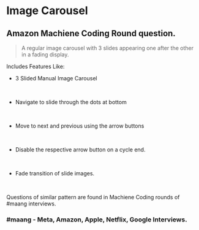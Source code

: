 # Image Carousel

## Amazon Machiene Coding Round question.

> A regular image carousel with 3 slides appearing one after the other in a fading display.

Includes Features Like:
<br />

- 3 Slided Manual Image Carousel
<br />

- Navigate to slide through the dots at bottom
<br />

- Move to next and previous using the arrow buttons
<br />

- Disable the respective arrow button on a cycle end.
<br />

- Fade transition of slide images.
<br />

Questions of similar pattern are found in Machiene Coding rounds of #maang interviews.
<br />

### #maang - Meta, Amazon, Apple, Netflix, Google Interviews.